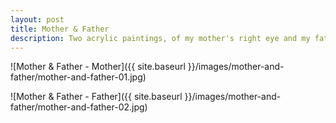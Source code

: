 ```yaml
---
layout: post
title: Mother & Father
description: Two acrylic paintings, of my mother's right eye and my father's left eye.
---
```


![Mother & Father - Mother]({{ site.baseurl }}/images/mother-and-father/mother-and-father-01.jpg)

![Mother & Father - Father]({{ site.baseurl }}/images/mother-and-father/mother-and-father-02.jpg)
